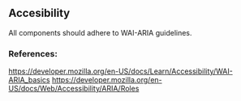## Accesibility

All components should adhere to WAI-ARIA guidelines.

### References:
https://developer.mozilla.org/en-US/docs/Learn/Accessibility/WAI-ARIA_basics
https://developer.mozilla.org/en-US/docs/Web/Accessibility/ARIA/Roles
